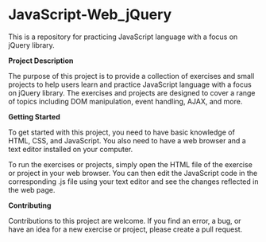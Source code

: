 # JavaScript-Web_jQuery

This is a repository for practicing JavaScript language with a focus on jQuery library.


**Project Description**

The purpose of this project is to provide a collection of exercises and small projects to help users learn and practice JavaScript language with a focus on jQuery library. The exercises and projects are designed to cover a range of topics including DOM manipulation, event handling, AJAX, and more.


**Getting Started**

To get started with this project, you need to have basic knowledge of HTML, CSS, and JavaScript. You also need to have a web browser and a text editor installed on your computer.

To run the exercises or projects, simply open the HTML file of the exercise or project in your web browser. You can then edit the JavaScript code in the corresponding .js file using your text editor and see the changes reflected in the web page.

**Contributing**

Contributions to this project are welcome. If you find an error, a bug, or have an idea for a new exercise or project, please create a pull request.
